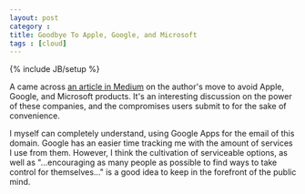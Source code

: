 ```yaml
---
layout: post
category : 
title: Goodbye To Apple, Google, and Microsoft
tags : [cloud]
---
```

{% include JB/setup %}


A came across [an article in Medium](https://medium.com/backchannel/why-i-m-saying-goodbye-to-apple-google-and-microsoft-78af12071bd) on the author's move to avoid Apple, Google, and Microsoft products.  It's an interesting discussion on the power of these companies, and the compromises users submit to for the sake of convenience.

I myself can completely understand, using Google Apps for the email of this domain.  Google has an easier time tracking me with the amount of services I use from them.  However, I think the cultivation of serviceable options, as well as "...encouraging as many people as possible to find ways to take control for themselves..." is a good idea to keep in the forefront of the public mind.
